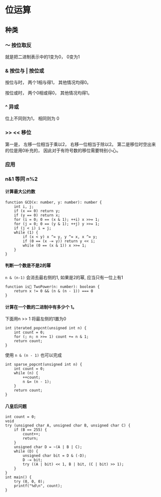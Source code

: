 # 位运算

## 种类

### ～ 按位取反

就是把二进制表示中的1变为0， 0变为1

### & 按位与 | 按位或

按位与时， 两个1相与得1， 其他情况均得0。 

按位或时， 两个0相或得0， 其他情况均得1。 

### ^ 异或

位上不同则为1， 相同则为 0

###  >> << 移位

第一是， 左移一位相当于乘以2， 右移一位相当于除以2。 第二是移位时空出来的位是用0补充的， 因此对于有符号数的移位需要特别小心。 

### 应用

### n&1 等同 n%2 

#### 计算最大公约数

    function GCD(x: number, y: number): number {
        int i, j; 
        if (x == 0) return y; 
        if (y == 0) return x; 
        for (i = 0; 0 == (x & 1); ++i) x >>= 1; 
        for (j = 0; 0 == (y & 1); ++j) y >>= 1; 
        if (j < i) i = j; 
        while (1) {
            if (x < y) x ^= y, y ^= x, x ^= y; 
            if (0 == (x -= y)) return y << i; 
            while (0 == (x & 1)) x >>= 1; 
        }
    }

#### 判断一个数是不是2的幂

 `n & (n-1)` 会消去最右侧的1, 如果是2的幂, 应当只有一位上有1

    function is TwoPower(n: number): boolean {
        return x != 0 && (n & (n - 1)) === 0
    }

#### 计算在一个数的二进制中有多少个 1。 

下面用n >> 1 将最左侧的1置为0

    int iterated_popcnt(unsigned int n) {
        int count = 0; 
        for (; n; n >>= 1) count += n & 1; 
        return count; 
    }

使用 `n & (n - 1)` 也可以完成

    int sparse_popcnt(unsigned int n) {
        int count = 0; 
        while (n) {
            ++count; 
            n &= (n - 1); 
        }
        return count; 
    }

#### 八皇后问题

    int count = 0; 
    void
    try (unsigned char A, unsigned char B, unsigned char C) {
        if (B == 255) {
            count++; 
            return; 
        }
        unsigned char D = ~(A | B | C); 
        while (D) {
            unsigned char bit = D & (-D); 
            D -= bit; 
            try ((A | bit) << 1, B | bit, (C | bit) >> 1); 
        }
    }
    int main() {
        try (0, 0, 0); 
        printf("%d\n", count); 
    }

